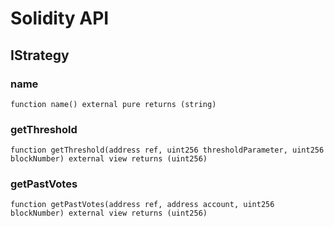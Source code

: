 # Solidity API

## IStrategy

### name

```solidity
function name() external pure returns (string)
```

### getThreshold

```solidity
function getThreshold(address ref, uint256 thresholdParameter, uint256 blockNumber) external view returns (uint256)
```

### getPastVotes

```solidity
function getPastVotes(address ref, address account, uint256 blockNumber) external view returns (uint256)
```

